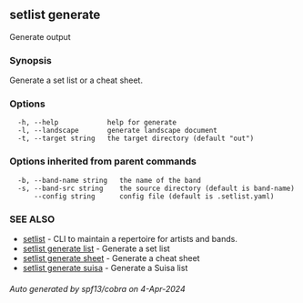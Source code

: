 ## setlist generate

Generate output

### Synopsis

Generate a set list or a cheat sheet.


### Options

```
  -h, --help            help for generate
  -l, --landscape       generate landscape document
  -t, --target string   the target directory (default "out")
```

### Options inherited from parent commands

```
  -b, --band-name string   the name of the band
  -s, --band-src string    the source directory (default is band-name)
      --config string      config file (default is .setlist.yaml)
```

### SEE ALSO

* [setlist](setlist.md)	 - CLI to maintain a repertoire for artists and bands.
* [setlist generate list](setlist_generate_list.md)	 - Generate a set list
* [setlist generate sheet](setlist_generate_sheet.md)	 - Generate a cheat sheet
* [setlist generate suisa](setlist_generate_suisa.md)	 - Generate a Suisa list

###### Auto generated by spf13/cobra on 4-Apr-2024
